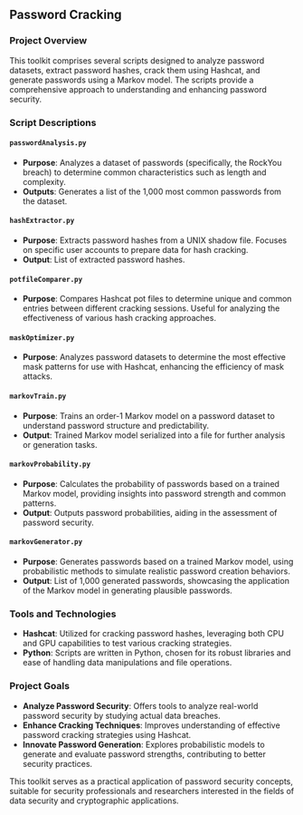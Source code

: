 ## Password Cracking

### Project Overview

This toolkit comprises several scripts designed to analyze password datasets, extract password hashes, crack them using Hashcat, and generate passwords using a Markov model. The scripts provide a comprehensive approach to understanding and enhancing password security.

### Script Descriptions

#### `passwordAnalysis.py`
- **Purpose**: Analyzes a dataset of passwords (specifically, the RockYou breach) to determine common characteristics such as length and complexity.
- **Outputs**: Generates a list of the 1,000 most common passwords from the dataset.

#### `hashExtractor.py`
- **Purpose**: Extracts password hashes from a UNIX shadow file. Focuses on specific user accounts to prepare data for hash cracking.
- **Output**: List of extracted password hashes.

#### `potfileComparer.py`
- **Purpose**: Compares Hashcat pot files to determine unique and common entries between different cracking sessions. Useful for analyzing the effectiveness of various hash cracking approaches.

#### `maskOptimizer.py`
- **Purpose**: Analyzes password datasets to determine the most effective mask patterns for use with Hashcat, enhancing the efficiency of mask attacks.

#### `markovTrain.py`
- **Purpose**: Trains an order-1 Markov model on a password dataset to understand password structure and predictability.
- **Output**: Trained Markov model serialized into a file for further analysis or generation tasks.

#### `markovProbability.py`
- **Purpose**: Calculates the probability of passwords based on a trained Markov model, providing insights into password strength and common patterns.
- **Output**: Outputs password probabilities, aiding in the assessment of password security.

#### `markovGenerator.py`
- **Purpose**: Generates passwords based on a trained Markov model, using probabilistic methods to simulate realistic password creation behaviors.
- **Output**: List of 1,000 generated passwords, showcasing the application of the Markov model in generating plausible passwords.

### Tools and Technologies
- **Hashcat**: Utilized for cracking password hashes, leveraging both CPU and GPU capabilities to test various cracking strategies.
- **Python**: Scripts are written in Python, chosen for its robust libraries and ease of handling data manipulations and file operations.

### Project Goals
- **Analyze Password Security**: Offers tools to analyze real-world password security by studying actual data breaches.
- **Enhance Cracking Techniques**: Improves understanding of effective password cracking strategies using Hashcat.
- **Innovate Password Generation**: Explores probabilistic models to generate and evaluate password strengths, contributing to better security practices.

This toolkit serves as a practical application of password security concepts, suitable for security professionals and researchers interested in the fields of data security and cryptographic applications.
